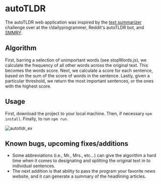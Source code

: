 # autoTLDR
The autoTLDR web application was inspired by the [text summarizer](https://www.reddit.com/r/dailyprogrammer/comments/683w4s/20170428_challenge_312_hard_text_summarizer/) challenge over at the r/dailyprogrammer, Reddit's autoTLDR bot, and [SMMRY](https://smmry.com/).

## Algorithm
First, barring a selection of unimportant words (see stopWords.js), we calculate the frequency of all other words across the original text. This becomes the words score. Next, we calculate a score for each sentence, based on the sum of the score of words in the sentence. Lastly, given a particular threshold, we return the most important sentences, or the ones with the highest score.

## Usage
First, download the project to your local machine. Then, if necessary `npm install`. Finally, to run `npm run`.

![autotldr_ex](https://user-images.githubusercontent.com/18218109/44470788-93815800-a5f8-11e8-95e6-decbb8409627.gif)

## Known bugs, upcoming fixes/additions
- Some abbreviations (i.e., Mr., Mrs., etc...) can give the algorithm a hard time when it comes to designating and splitting the original text in to individual sentences.
- The next addition is that ability to pass the program your favorite news website, and it can generate a summary of the headlining articles.

